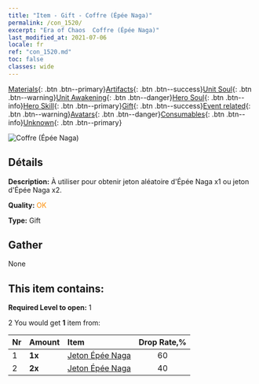 ```yaml
---
title: "Item - Gift - Coffre (Épée Naga)"
permalink: /con_1520/
excerpt: "Era of Chaos  Coffre (Épée Naga)"
last_modified_at: 2021-07-06
locale: fr
ref: "con_1520.md"
toc: false
classes: wide
---
```

 [Materials](/ItemsFR/){: .btn .btn--primary}[Artifacts](/ItemsFR/Artifacts/){: .btn .btn--success}[Unit Soul](/ItemsFR/UnitSoul/){: .btn .btn--warning}[Unit Awakening](/ItemsFR/UnitAwakening/){: .btn .btn--danger}[Hero Soul](/ItemsFR/HeroSoul/){: .btn .btn--info}[Hero Skill](/ItemsFR/HeroSkill/){: .btn .btn--primary}[Gift](/ItemsFR/Gift/){: .btn .btn--success}[Event related](/ItemsFR/Events/){: .btn .btn--warning}[Avatars](/ItemsFR/Avatars/){: .btn .btn--danger}[Consumables](/ItemsFR/Consumables/){: .btn .btn--info}[Unknown](/ItemsFR/Unknown/){: .btn .btn--primary}

 ![Coffre (Épée Naga)](/images/t/i_907134.png)

## Détails
 **Description:** À utiliser pour obtenir jeton aléatoire d'Épée Naga x1 ou jeton d'Épée Naga x2.

 **Quality:** <span style="color: #FF8C00">OK</span>

 **Type:** Gift

## Gather

  None

## This item contains:

 **Required Level to open:** 1

 2 You would get **1** item  from:

  | Nr | Amount |     Item    | Drop Rate,% |
  |:---|:-------|:------------|:---------:|
  | 1 |  **1x** | [Jeton Épée Naga](/ItemsFR/con_987/) | 60 | 
  | 2 |  **2x** | [Jeton Épée Naga](/ItemsFR/con_987/) | 40 | 

